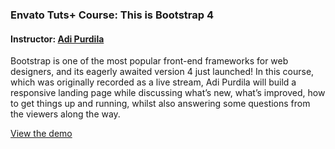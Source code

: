 ### Envato Tuts+ Course: This is Bootstrap 4
#### Instructor: [Adi Purdila](https://tutsplus.com/authors/adi-purdila/)

Bootstrap is one of the most popular front-end frameworks for web designers, and its eagerly awaited version 4 just launched! In this course, which was originally recorded as a live stream, Adi Purdila will build a responsive landing page while discussing what’s new, what’s improved, how to get things up and running, whilst also answering some questions from the viewers along the way.

[View the demo](http://tutsplus.github.io/this-is-bootstrap-4/)
